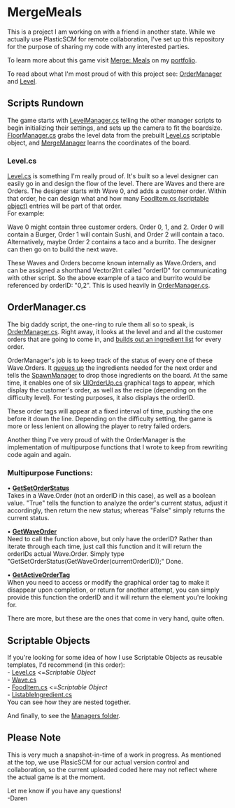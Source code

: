 # MergeMeals
This is a project I am working on with a friend in another state. While we actually use PlasticSCM for remote collaboration, I've set up this repository for the purpose of sharing my code with any interested parties.

To learn more about this game visit [Merge: Meals](https://daren-stottrup.notion.site/Merge-Meals-1f50444c94a7426ebe59e2c6b81f927e) on my [portfolio](https://daren-stottrup.notion.site/Game-Portfolio-3bc5aac8cfcb4d32af26f20301371155).

To read about what I'm most proud of with this project see: [OrderManager](#OrderManager.cs) and [Level](#Level.cs).

## Scripts Rundown
The game starts with [LevelManager.cs](Assets/Scripts/Managers/LevelManager.cs) telling the other manager scripts to begin initializing their settings, and sets up the camera to fit the boardsize. [FloorManager.cs](Assets/Scripts/Managers/FloorManager.cs) grabs the level data from the prebuilt [Level.cs](Assets/Scripts/Managers/Level.cs) scriptable object, and [MergeManager](Assets/Scripts/Managers/MergeManager.cs) learns the coordinates of the board.

### Level.cs
[Level.cs](Assets/Scripts/Managers/Level.cs) is something I'm really proud of. It's built so a level designer can easily go in and design the flow of the level. There are Waves and there are Orders. The designer starts with Wave 0, and adds a customer order. Within that order, he can design what and how many [FoodItem.cs (scriptable object)](Assets/Scripts/FoodItems/FoodItem.cs) entries will be part of that order.
<br>
For example:


Wave 0 might contain three customer orders. Order 0, 1, and 2. Order 0 will contain a Burger, Order 1 will contain Sushi, and Order 2 will contain a taco. Alternatively, maybe Order 2 contains a taco and a burrito. The designer can then go on to build the next wave.

These Waves and Orders become known internally as Wave.Orders, and can be assigned a shorthand Vector2Int called "orderID" for communicating with other script. So the above example of a taco and burrito would be referenced by orderID: "0,2". This is used heavily in [OrderManager.cs](Assets/Scripts/Managers/OrderManager.cs).

## OrderManager.cs
The big daddy script, the one-ring to rule them all so to speak, is [OrderManager.cs](Assets/Scripts/Managers/OrderManager.cs). Right away, it looks at the level and and all the customer orders that are going to come in, and [builds out an ingredient list](https://github.com/dangerdaren/MergeMeals/blob/a9d0cbafbe44d5938ed04e2b398cf9bd9739cebd/Assets/Scripts/Managers/OrderManager.cs#L605-L700) for every order.

OrderManager's job is to keep track of the status of every one of these Wave.Orders. It [queues up](https://github.com/dangerdaren/MergeMeals/blob/a9d0cbafbe44d5938ed04e2b398cf9bd9739cebd/Assets/Scripts/Managers/OrderManager.cs#L153-L196) the ingredients needed for the next order and tells the [SpawnManager](Assets/Scripts/Managers/SpawnManager.cs) to drop those ingredients on the board. At the same time, it enables one of six [UIOrderUp.cs](Assets/Scripts/UI/UIOrderUp.cs) graphical tags to appear, which display the customer's order, as well as the recipe (depending on the difficulty level). For testing purposes, it also displays the orderID.

These order tags will appear at a fixed interval of time, pushing the one before it down the line. Depending on the difficulty setting, the game is more or less lenient on allowing the player to retry failed orders.

Another thing I've very proud of with the OrderManager is the implementation of multipurpose functions that I wrote to keep from rewriting code again and again.


### Multipurpose Functions:
• **[GetSetOrderStatus](https://github.com/dangerdaren/MergeMeals/blob/a9d0cbafbe44d5938ed04e2b398cf9bd9739cebd/Assets/Scripts/Managers/OrderManager.cs#L499-L602)**
<br>Takes in a Wave.Order (not an orderID in this case), as well as a boolean value. "True" tells the function to analyze the order's current status, adjust it accordingly, then return the new status; whereas "False" simply returns the current status.

• **[GetWaveOrder](https://github.com/dangerdaren/MergeMeals/blob/a9d0cbafbe44d5938ed04e2b398cf9bd9739cebd/Assets/Scripts/Managers/OrderManager.cs#L291-L300)**
<br>Need to call the function above, but only have the orderID? Rather than iterate through each time, just call this function and it will return the orderIDs actual Wave.Order. Simply type "GetSetOrderStatus(GetWaveOrder(currentOrderID));" Done.

• **[GetActiveOrderTag](https://github.com/dangerdaren/MergeMeals/blob/a9d0cbafbe44d5938ed04e2b398cf9bd9739cebd/Assets/Scripts/Managers/OrderManager.cs#L273-L289)**
<br>When you need to access or modify the graphical order tag to make it disappear upon completion, or return for another attempt, you can simply provide this function the orderID and it will return the element you're looking for.

There are more, but these are the ones that come in very hand, quite often.

## Scriptable Objects
If you're looking for some idea of how I use Scriptable Objects as reusable templates, I'd recommend (in this order):
<br> - [Level.cs](Assets/Scripts/Managers/Level.cs)  <=*Scriptable Object*
<br> - [Wave.cs](Assets/Scripts/Managers/Wave.cs)
<br> - [FoodItem.cs](Assets/Scripts/FoodItems/FoodItem.cs) <=*Scriptable Object*
<br> - [ListableIngredient.cs](Assets/Scripts/FoodItems/ListableIngredient.cs)
<br>
You can see how they are nested together.

And finally, to see the [Managers folder](https://github.com/dangerdaren/MergeMeals/tree/master/Assets/Scripts/Managers).


## Please Note
This is very much a snapshot-in-time of a work in progress. As mentioned at the top, we use PlasicSCM for our actual version control and collaboration, so the current uploaded coded here may not reflect where the actual game is at the moment.

Let me know if you have any questions!
<br>
-Daren
